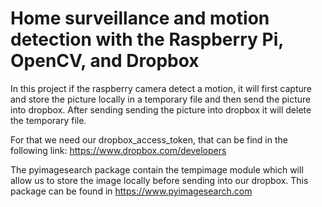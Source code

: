# Home surveillance and motion detection with the Raspberry Pi, OpenCV, and Dropbox

In this project if the raspberry camera detect a motion, it will first capture and store the picture locally in a temporary file and then send the picture into dropbox. After sending sending the picture into dropbox it will delete the temporary file.

For that we need our dropbox_access_token, that can be find in the following link:
https://www.dropbox.com/developers

The pyimagesearch package contain the tempimage module which will allow us to store the image locally before sending into our dropbox. This package can be found in https://www.pyimagesearch.com
